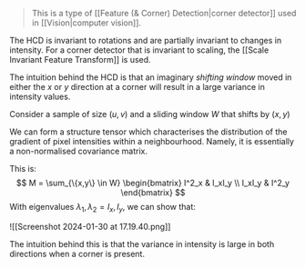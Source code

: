 > This is a type of [[Feature (& Corner) Detection|corner detector]] used in [[Vision|computer vision]].

The HCD is invariant to rotations and are partially invariant to changes in intensity. For a corner detector that is invariant to scaling, the [[Scale Invariant Feature Transform]] is used.

The intuition behind the HCD is that an imaginary *shifting window* moved in either the $x$ or $y$ direction at a corner will result in a large variance in intensity values.

Consider a sample of size $(u,v)$ and a sliding window $W$ that shifts by $(x,y)$

We can form a structure tensor which characterises the distribution of the gradient of pixel intensities within a neighbourhood. Namely, it is essentially a non-normalised covariance matrix.

This is:
$$
M = \sum_{\{x,y\} \in W} \begin{bmatrix} I^2_x & I_xI_y \\ I_xI_y & I^2_y \end{bmatrix}
$$
With eigenvalues $\lambda_1,\lambda_2 = I_x,I_y$, we can show that:

![[Screenshot 2024-01-30 at 17.19.40.png]]

The intuition behind this is that the variance in intensity is large in both directions when a corner is present.